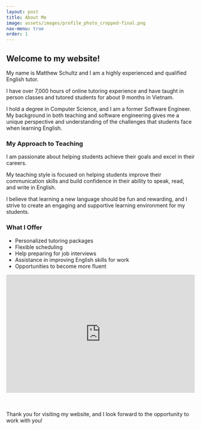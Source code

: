 ```yaml
---
layout: post
title: About Me
image: assets/images/profile_photo_cropped-final.png
nav-menu: true
order: 1
---
```


<section id="welcome">
  <h2>Welcome to my website!</h2>
  <p>My name is Matthew Schultz and I am a highly experienced and qualified English tutor.</p>
  <p>I have over 7,000 hours of online tutoring experience and have taught in person classes and tutored students for about 9 months in Vietnam.</p>
  <p>I hold a degree in Computer Science, and I am a former Software Engineer. My background in both teaching and software engineering gives me a unique perspective and understanding of the challenges that students face when learning English.</p>
  <h3>My Approach to Teaching</h3>
  <p>I am passionate about helping students achieve their goals and excel in their careers.</p>
  <p>My teaching style is focused on helping students improve their communication skills and build confidence in their ability to speak, read, and write in English.</p>
  <p>I believe that learning a new language should be fun and rewarding, and I strive to create an engaging and supportive learning environment for my students.</p>
  <h3>What I Offer</h3>
  <ul>
    <li>Personalized tutoring packages</li>
    <li>Flexible scheduling</li>
    <li>Help preparing for job interviews</li>
    <li>Assistance in improving English skills for work</li>
    <li>Opportunities to become more fluent</li>
  </ul>
  <div style="width:100%; padding:0;">
    <iframe width="100%" height="315" src="https://www.youtube.com/embed/j4-Xwb0Ki04" frameborder="0" allow="accelerometer; autoplay; clipboard-write; encrypted-media; gyroscope; picture-in-picture; web-share" allowfullscreen></iframe>
  </div>
  <br><br>
  <p>Thank you for visiting my website, and I look forward to the opportunity to work with you!</p>
</section>


